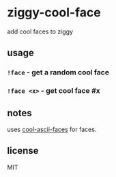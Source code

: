 ziggy-cool-face
===============

add cool faces to ziggy

## usage

### `!face` - get a random cool face
### `!face <x>` - get cool face \#x

## notes

uses [cool-ascii-faces](http://npm.im/cool-ascii-faces) for faces.

## license

MIT
